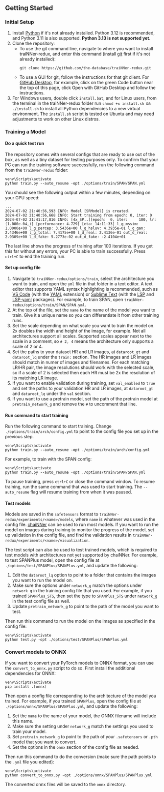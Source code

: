 ## Getting Started

### Initial Setup
1. Install [Python](https://www.python.org/) if it's not already installed. Python 3.12 is recommended, and Python 3.11 is also supported. **Python 3.13 is not supported yet**.
2. Clone the repository:
   - To use the git command line, navigate to where you want to install traiNNer-redux, and enter this command (install [git](https://git-scm.com/) first if it's not already installed):
      ```
      git clone https://github.com/the-database/traiNNer-redux.git
      ```
   - To use a GUI for git, follow the instructions for that git client. For [GitHub Desktop](https://desktop.github.com/), for example, click on the green Code button near the top of this page, click Open with GitHub Desktop and follow the instructions.
3. For Windows users, double click `install.bat`, and for Linux users, from the terminal in the traiNNer-redux folder run `chmod +x install.sh && ./install.sh` to install all Python dependencies to a new virtual environment. The `install.sh` script is tested on Ubuntu and may need adjustments to work on other Linux distros.

### Training a Model

#### Do a quick test run
The repository comes with several configs that are ready to use out of the box, as well as a tiny dataset for testing purposes only. To confirm that your PC can run the training software successfully, run the following command from the `traiNNer-redux` folder:

```
venv\Scripts\activate
python train.py --auto_resume -opt ./options/train/SPAN/SPAN.yml
```

You should see the following output within a few minutes, depending on your GPU speed:

```
...
2024-07-02 21:40:56,593 INFO: Model [SRModel] is created.
2024-07-02 21:40:56,668 INFO: Start training from epoch: 0, iter: 0
2024-07-02 21:41:17,816 INFO: [4x_SP..][epoch:  0, iter:     100, lr:(1.000e-04,)] [performance: 4.729] [eta: 14:11:33] l_g_mssim: 1.0000e+00 l_g_percep: 3.5436e+00 l_g_hsluv: 4.3935e-01 l_g_gan: 2.4346e+00 l_g_total: 7.4175e+00 l_d_real: 2.4136e-01 out_d_real: 2.9309e+00 l_d_fake: 5.2773e-02 out_d_fake: -2.4104e+01
```

The last line shows the progress of training after 100 iterations. If you get this far without any errors, your PC is able to train successfully. Press `ctrl+C` to end the training run.

#### Set up config file
1. Navigate to `traiNNer-redux/options/train`, select the architecture you want to train, and open the `yml` file in that folder in a text editor. A text editor that supports YAML syntax highlighting is recommended, such as [VS Code](https://code.visualstudio.com/) (with the [YAML](https://marketplace.visualstudio.com/items?itemName=redhat.vscode-yaml) extension) or [Sublime Text](https://www.sublimetext.com/) (with the [LSP](https://packagecontrol.io/packages/LSP) and [LSP-yaml](https://packagecontrol.io/packages/LSP-yaml) packages). For example, to train SPAN, open `traiNNer-redux/options/train/SPAN/SPAN.yml`.
2. At the top of the file, set the `name` to the name of the model you want to train. Give it a unique name so you can differentiate it from other training runs.
3. Set the scale depending on what scale you want to train the model on. 2x doubles the width and height of the image, for example. Not all architectures support all scales. Supported scales appear next to the scale in a comment, so `# 2, 4` means the architecture only supports a scale of 2 or 4.
4. Set the paths to your dataset HR and LR images, at `dataroot_gt` and `dataroot_lq` under the `train:` section. The HR images and LR images should match in numer of images and filenames. For each matching LR/HR pair, the image resolutions should work with the selected scale, so if a scale of 2 is selected then each HR must be 2x the resolution of its matching LR image.
5. If you want to enable validation during training, set `val_enabled` to `true` and set the paths to your validation HR and LR images, at `dataroot_gt` and `dataroot_lq` under the `val` section.
6. If you want to use a pretrain model, set the path of the pretrain model at `pretrain_network_g` and remove the `#` to uncomment that line.

#### Run command to start training

Run the following command to start training. Change `./options/train/arch/config.yml` to point to the config file you set up in the previous step.
```
venv\Scripts\activate
python train.py --auto_resume -opt ./options/train/arch/config.yml
```

For example, to train with the SPAN config:
```
venv\Scripts\activate
python train.py --auto_resume -opt ./options/train/SPAN/SPAN.yml
```

To pause training, press `ctrl+C` or close the command window. To resume training, run the same command that was used to start training. The `--auto_resume` flag will resume training from when it was paused.

#### Test models

Models are saved in the `safetensors` format to `traiNNer-redux/experiments/<name>/models`, where `name` is whatever was used in the config file. [chaiNNer](https://github.com/chaiNNer-org/chaiNNer) can be used to run most models. If you want to run the model on images during training to monitor the progress of the model, set up validation in the config file, and find the validation results in `traiNNer-redux/experiments/<name>/visualization`.

The test script can also be used to test trained models, which is required to test models with architectures not yet supported by chaiNNer. For example, to test SPANPlus model, open the config file at `./options/test/SPANPlus/SPANPlus.yml`, and update the following:
1. Edit the `dataroot_lq` option to point to a folder that contains the images you want to run the model on.
2. Make sure the options under `network_g` match the options under `network_g` in the training config file that you used. For example, if you trained `SPANPlus_STS`, then set the type to `SPANPlus_STS` under `network_g` in the test config file as well.
3. Update `pretrain_network_g` to point to the path of the model you want to test.

Then run this command to run the model on the images as specified in the config file:
```
venv\Scripts\activate
python test.py -opt ./options/test/SPANPlus/SPANPlus.yml
```

### Convert models to ONNX

If you want to convert your PyTorch models to ONNX format, you can use the `convert_to_onnx.py` script to do so. First install the additional dependencies for ONNX:
```
venv\Scripts\activate
pip install .[onnx]
```

Then open a config file corresponding to the architecture of the model you trained. For example, if you trained `SPANPlus`, open the config file at `./options/onnx/SPANPlus/SPANPlus.yml`, and update the following:
1. Set the `name` to the name of your model, the ONNX filename will include this name.
2. Make sure the setting under `network_g` match the settings you used to train your model.
3. Set `pretrain_network_g` to point to the path of your `.safetensors` or `.pth` model that you want to convert.
4. Set the options in the `onnx` section of the config file as needed.

Then run this command to do the conversion (make sure the path points to the `.yml` file you edited):

```
venv\Scripts\activate
python convert_to_onnx.py -opt ./options/onnx/SPANPlus/SPANPlus.yml
```

The converted onnx files will be saved to the `onnx` directory.
